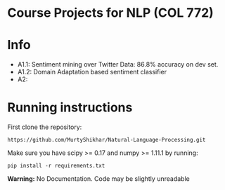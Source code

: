 # Course Projects for NLP (COL 772)

# Info
* A1.1: Sentiment mining over Twitter Data: 86.8% accuracy on dev set.
* A1.2: Domain Adaptation based sentiment classifier
* A2:

# Running instructions
First clone the repository:
```
https://github.com/MurtyShikhar/Natural-Language-Processing.git
```

Make sure you have scipy >= 0.17 and numpy >= 1.11.1 by running:
```
pip install -r requirements.txt
```
 

**Warning:** No Documentation. Code may be slightly unreadable